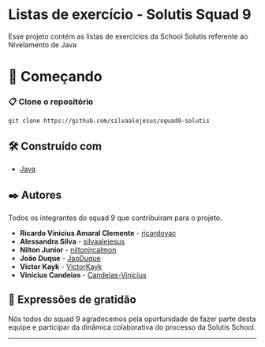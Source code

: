# Listas de exercício - Solutis Squad 9

Esse projeto contém as listas de exercícios da School Solutis referente ao Nívelamento de Java

# 🚀 Começando

### 📋 Clone o repositório

```
git clone https://github.com/silvaalejesus/squad9-solutis
```

## 🛠️ Construído com

- [Java](https://www.oracle.com/java/technologies/javase/jdk20-archive-downloads.html)

## ✒️ Autores

Todos os integrantes do squad 9 que contribuiram para o projeto.

- **Ricardo Vinicius Amaral Clemente** - [ricardovac](https://github.com/ricardovac)
- **Alessandra Silva** - [silvaalejesus](https://github.com/silvaalejesus)
- **Nilton Junior** - [niltonjrcalmon](https://github.com/niltonjrcalmon)
- **João Duque** - [JaoDuque](https://github.com/JaoDuque)
- **Victor Kayk** - [VictorKayk](https://github.com/VictorKayk)
- **Vinícius Candeias** - [Candeias-Vinicius](https://github.com/Candeias-Vinicius)

## 🎁 Expressões de gratidão

Nós todos do squad 9 agradecemos pela oportunidade de fazer parte desta equipe e participar da dinâmica colaborativa do processo da Solutis School.

---
